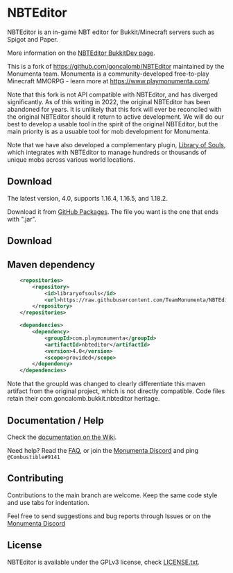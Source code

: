 NBTEditor
=========

NBTEditor is an in-game NBT editor for Bukkit/Minecraft servers such as Spigot
and Paper.

More information on the [NBTEditor BukkitDev page][NBTEditor].

This is a fork of https://github.com/goncalomb/NBTEditor maintained by the
Monumenta team. Monumenta is a community-developed free-to-play Minecraft
MMORPG - learn more at https://www.playmonumenta.com/.

Note that this fork is not API compatible with NBTEditor, and has diverged
significantly. As of this writing in 2022, the original NBTEditor has been
abandoned for years. It is unlikely that this fork will ever be reconciled with
the original NBTEditor should it return to active development. We will do our
best to develop a usable tool in the spirit of the original NBTEditor, but the
main priority is as a usuable tool for mob development for Monumenta.

Note that we have also developed a complementary plugin,
[Library of Souls][LibraryOfSouls], which integrates with NBTEditor to manage
hundreds or thousands of unique mobs across various world locations.


Download
--------

The latest version, 4.0, supports 1.16.4, 1.16.5, and 1.18.2.

Download it from [GitHub Packages][Packages]. The file you want is the one that
ends with ".jar".


Download
--------

## Maven dependency
```xml
    <repositories>
        <repository>
            <id>libraryofsouls</id>
            <url>https://raw.githubusercontent.com/TeamMonumenta/NBTEditor/master/mvn-repo/</url>
        </repository>
    </repositories>

    <dependencies>
        <dependency>
            <groupId>com.playmonumenta</groupId>
            <artifactId>nbteditor</artifactId>
            <version>4.0</version>
            <scope>provided</scope>
        </dependency>
    </dependencies>
```

Note that the groupId was changed to clearly differentiate this maven artifact
from the original project, which is not directly compatible. Code files retain
their com.goncalomb.bukkit.nbteditor heritage.


Documentation / Help
--------------------

Check the [documentation on the Wiki][NBTEditor-Wiki].

Need help? Read the [FAQ][NBTEditor-FAQ], or join the
[Monumenta Discord][Monumenta-Discord] and ping `@Combustible#9141`


Contributing
------------

Contributions to the main branch are welcome. Keep the same code style and use
tabs for indentation.

Feel free to send suggestions and bug reports through Issues or on the
[Monumenta Discord][Monumenta-Discord]


License
-------

NBTEditor is available under the GPLv3 license, check [LICENSE.txt](LICENSE.txt).

[NBTEditor]: https://dev.bukkit.org/projects/nbteditor/
[NBTEditor-Wiki]: https://github.com/goncalomb/NBTEditor/wiki
[NBTEditor-FAQ]: https://github.com/goncalomb/NBTEditor/wiki/FAQ
[LibraryOfSouls]: https://github.com/TeamMonumenta/library-of-souls
[Monumenta-Discord]: https://discord.gg/monumenta
[Packages]: https://github.com/TeamMonumenta/NBTEditor/packages/1753006
